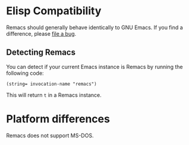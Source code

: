 # Elisp Compatibility

Remacs should generally behave identically to GNU Emacs. If you find a
difference, please
[file a bug](https://github.com/Wilfred/remacs/issues/new).

## Detecting Remacs

You can detect if your current Emacs instance is Remacs by running the
following code:

``` emacs-lisp
(string= invocation-name "remacs")
```

This will return `t` in a Remacs instance.

# Platform differences

Remacs does not support MS-DOS.
